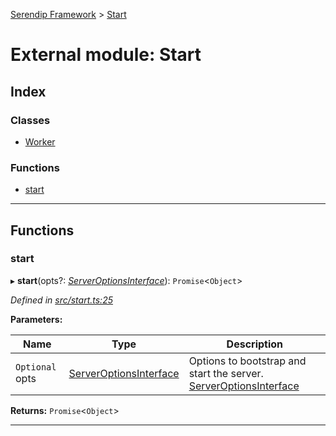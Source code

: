 [Serendip Framework](../README.md) > [Start](../modules/start.md)

# External module: Start

## Index

### Classes

* [Worker](../classes/start.worker.md)

### Functions

* [start](start.md#start-1)

---

## Functions

<a id="start-1"></a>

###  start

▸ **start**(opts?: *[ServerOptionsInterface](../interfaces/server.serveroptionsinterface-1.md)*): `Promise`<`Object`>

*Defined in [src/start.ts:25](https://github.com/m-esm/serendip/blob/570071d/src/start.ts#L25)*

**Parameters:**

| Name | Type | Description |
| ------ | ------ | ------ |
| `Optional` opts | [ServerOptionsInterface](../interfaces/server.serveroptionsinterface-1.md) |  Options to bootstrap and start the server. [ServerOptionsInterface](../interfaces/server.serveroptionsinterface.md) |

**Returns:** `Promise`<`Object`>

___

